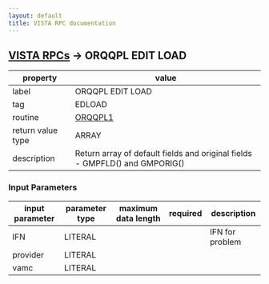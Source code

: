 ```yaml
---
layout: default
title: VISTA RPC documentation
---
```




## [VISTA RPCs](TableOfContent.md) &#8594; ORQQPL EDIT LOAD 

 property | value 
--- | --- 
 label | ORQQPL EDIT LOAD
 tag | EDLOAD
 routine | [ORQQPL1](http://code.osehra.org/dox/Routine_ORQQPL1_source.html)
 return value type | ARRAY
 description | Return array of default fields and original fields - GMPFLD() and GMPORIG()

### Input Parameters

| input parameter | parameter type | maximum data length | required | description | 
| --- | --- | --- | --- | --- | 
| IFN | LITERAL |  |  | IFN for problem | 
| provider | LITERAL |  |  |  | 
| vamc | LITERAL |  |  |  | 